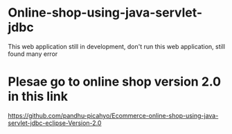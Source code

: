 # Online-shop-using-java-servlet-jdbc

This web application still in development, don't run this web application, still found many error

# Plesae go to online shop version 2.0 in this link
https://github.com/pandhu-picahyo/Ecommerce-online-shop-using-java-servlet-jdbc-eclipse-Version-2.0
